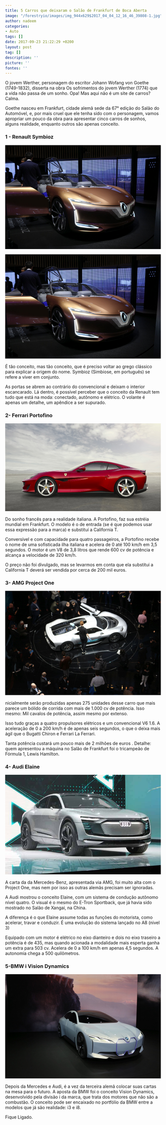 ```yaml
---
title: 5 Carros que deixaram o Salão de Frankfurt de Boca Aberta
image: "/forestryio/images/img_944x629$2017_04_04_12_16_46_39808-1.jpg"
author: nadeem
categories:
- Auto
tags: []
date: 2017-09-23 21:22:29 +0200
layout: post
tag: []
description: ''
picture: ''
fontes: ''
---
```



O jovem Werther, personagem do escritor Johann Wofang von Goethe (1749-1832), disserta na obra  Os sofrimentos do jovem Werther (1774) que a vida não passa de um sonho.  Opa! Mas aqui não é um site de carros? Calma.

Goethe nasceu em Frankfurt, cidade alemã sede da 67° edição do Salão do Automóvel, e, por mais cruel que ele tenha sido com o personagem, vamos apropriar um pouco da obra para apresentar cinco carros de sonhos, alguns realidade, enquanto outros são apenas conceito.

### **1 - Renault Symbioz**

![](/forestryio/images/Renault-symbioz-1.jpg)

![](/forestryio/images/Renault-symbioz.jpg)

É tão conceito, mas tão conceito, que é preciso voltar ao grego clássico para explicar a origem do nome. Symbioz (Simbiose, em português) se refere a viver em conjunto.

As portas se abrem ao contrário do convencional e deixam o interior escancarado. Lá dentro, é possível perceber que o conceito da Renault tem tudo que está na moda: conectado, autônomo e elétrico. O volante é apenas um detalhe, um apêndice a ser supurado.

### **2- Ferrari Portofino**

![](/forestryio/images/170582-ferrari-portofino-1.jpg)

Do sonho francês para a realidade italiana. A Portofino, faz sua estréia mundial em Frankfurt. O modelo é o de entrada (se é que podemos usar essa expressão para a marca) e substituí a California T.

Conversível e com capacidade para quatro passageiros, a Portofino recebe o nome de uma sofisticada ilha italiana e acelera de 0 até 100 km/h em 3,5 segundos. O motor é um V8 de 3,8 litros que rende 600 cv de potência e alcança a velocidade de 320 km/h.

O preço não foi divulgado, mas se levarmos em conta que ela substitui a California T deverá ser vendida por cerca de 200 mil euros.

### **3- AMG Project One**

![](/forestryio/images/project-one.jpg)

nicialmente serão produzidas apenas 275 unidades desse carro que mais parece um bólido de corrida com mais de 1.000 cv de potência. Isso mesmo: Mil cavalos de potência, assim mesmo por extenso.

Isso tudo graças a quatro propulsores elétricos e um convencional V6 1.6. A aceleração de 0 a 200 km/h é de apenas seis segundos, o que o deixa mais ágil que o Bugatti Chiron e Ferrari La Ferrari.

Tanta potência custará um pouco mais de 2 milhões de euros . Detalhe: quem apresentou a máquina no Salão de Frankfurt foi o tricampeão de Fórmula 1, Lewis Hamilton.

### **4- Audi Elaine**

![](/forestryio/images/audi-elaine.jpg)

A carta da da Mercedes-Benz, apresentada via AMG, foi muito alta com o Project One, mas nem por isso as outras alemãs precisam ser ignoradas.

A Audi mostrou o conceito Elaine, com um sistema de condução autônomo nível quatro. O visual é o mesmo do E-Tron Sportback, que já havia sido mostrado no Salão de Xangai, na China.

A diferença é o que Elaine assume todas as funções do motorista, como acelerar, travar e conduzir. É uma evolução do sistema lançado no A8 (nivel 3)

Equipado com um motor é elétrico no eixo dianteiro e dois no eixo traseiro a potência é de 435, mas quando acionada a modalidade mais esperta ganha um extra para 503 cv. Acelera de 0 a 100 km/h em apenas 4,5 segundos. A autonomia chega a 500 quilômetros.

### **5-BMW i Vision Dynamics**

![](/forestryio/images/bmw-i-vision.jpg)

Depois da Mercedes e Audi, é a vez da terceira alemã colocar suas cartas na mesa para o futuro. A aposta da BMW foi o conceito Vision Dynamics, desenvolvido pela divisão i da marca, que trata dos motores que não são a combustão. O conceito pode ser encaixado no portfólio da BMW entre a modelos que já são realidade: i3 e i8.

Fique Ligado.